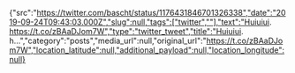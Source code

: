 {"src":"https://twitter.com/bascht/status/1176431846701326338","date":"2019-09-24T09:43:03.000Z","slug":null,"tags":["twitter",""],"text":"Huiuiui. https://t.co/zBAaDJom7W","type":"twitter_tweet","title":"Huiuiui. h…","category":"posts","media_url":null,"original_url":"https://t.co/zBAaDJom7W","location_latitude":null,"additional_payload":null,"location_longitude":null}